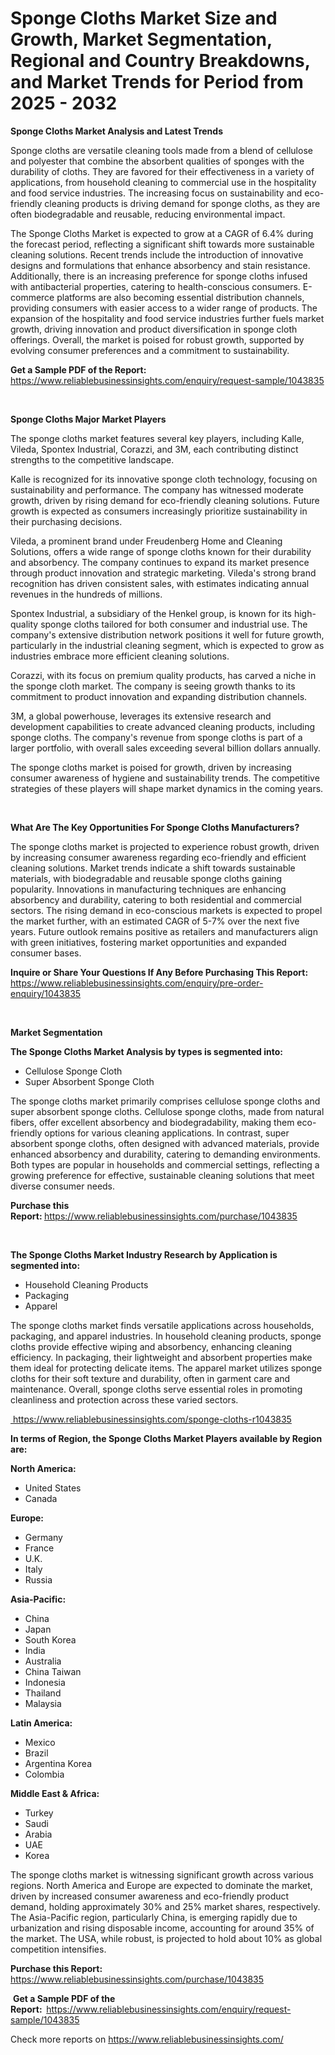 <p><h1>Sponge Cloths Market Size and Growth, Market Segmentation, Regional and Country Breakdowns, and Market Trends for Period from 2025 -  2032</h1></p><p><strong>Sponge Cloths Market Analysis and Latest Trends</strong></p>
<p><p>Sponge cloths are versatile cleaning tools made from a blend of cellulose and polyester that combine the absorbent qualities of sponges with the durability of cloths. They are favored for their effectiveness in a variety of applications, from household cleaning to commercial use in the hospitality and food service industries. The increasing focus on sustainability and eco-friendly cleaning products is driving demand for sponge cloths, as they are often biodegradable and reusable, reducing environmental impact.</p><p>The Sponge Cloths Market is expected to grow at a CAGR of 6.4% during the forecast period, reflecting a significant shift towards more sustainable cleaning solutions. Recent trends include the introduction of innovative designs and formulations that enhance absorbency and stain resistance. Additionally, there is an increasing preference for sponge cloths infused with antibacterial properties, catering to health-conscious consumers. E-commerce platforms are also becoming essential distribution channels, providing consumers with easier access to a wider range of products. The expansion of the hospitality and food service industries further fuels market growth, driving innovation and product diversification in sponge cloth offerings. Overall, the market is poised for robust growth, supported by evolving consumer preferences and a commitment to sustainability.</p></p>
<p><strong>Get a Sample PDF of the Report:&nbsp;</strong> <a href="https://www.reliablebusinessinsights.com/enquiry/request-sample/1043835?utm_campaign=1877&utm_medium=2&utm_source=Github&utm_content=ia&utm_term=14012025&utm_id=sponge-cloths">https://www.reliablebusinessinsights.com/enquiry/request-sample/1043835</a></p>
<p>&nbsp;</p>
<p><strong>Sponge Cloths Major Market Players</strong></p>
<p><p>The sponge cloths market features several key players, including Kalle, Vileda, Spontex Industrial, Corazzi, and 3M, each contributing distinct strengths to the competitive landscape.</p><p>Kalle is recognized for its innovative sponge cloth technology, focusing on sustainability and performance. The company has witnessed moderate growth, driven by rising demand for eco-friendly cleaning solutions. Future growth is expected as consumers increasingly prioritize sustainability in their purchasing decisions.</p><p>Vileda, a prominent brand under Freudenberg Home and Cleaning Solutions, offers a wide range of sponge cloths known for their durability and absorbency. The company continues to expand its market presence through product innovation and strategic marketing. Vileda's strong brand recognition has driven consistent sales, with estimates indicating annual revenues in the hundreds of millions.</p><p>Spontex Industrial, a subsidiary of the Henkel group, is known for its high-quality sponge cloths tailored for both consumer and industrial use. The company's extensive distribution network positions it well for future growth, particularly in the industrial cleaning segment, which is expected to grow as industries embrace more efficient cleaning solutions.</p><p>Corazzi, with its focus on premium quality products, has carved a niche in the sponge cloth market. The company is seeing growth thanks to its commitment to product innovation and expanding distribution channels. </p><p>3M, a global powerhouse, leverages its extensive research and development capabilities to create advanced cleaning products, including sponge cloths. The company's revenue from sponge cloths is part of a larger portfolio, with overall sales exceeding several billion dollars annually.</p><p>The sponge cloths market is poised for growth, driven by increasing consumer awareness of hygiene and sustainability trends. The competitive strategies of these players will shape market dynamics in the coming years.</p></p>
<p>&nbsp;</p>
<p><strong>What Are The Key Opportunities For Sponge Cloths Manufacturers?</strong></p>
<p><p>The sponge cloths market is projected to experience robust growth, driven by increasing consumer awareness regarding eco-friendly and efficient cleaning solutions. Market trends indicate a shift towards sustainable materials, with biodegradable and reusable sponge cloths gaining popularity. Innovations in manufacturing techniques are enhancing absorbency and durability, catering to both residential and commercial sectors. The rising demand in eco-conscious markets is expected to propel the market further, with an estimated CAGR of 5-7% over the next five years. Future outlook remains positive as retailers and manufacturers align with green initiatives, fostering market opportunities and expanded consumer bases.</p></p>
<p><strong>Inquire or Share Your Questions If Any Before Purchasing This Report:</strong> <a href="https://www.reliablebusinessinsights.com/enquiry/pre-order-enquiry/1043835?utm_campaign=1877&utm_medium=2&utm_source=Github&utm_content=ia&utm_term=14012025&utm_id=sponge-cloths">https://www.reliablebusinessinsights.com/enquiry/pre-order-enquiry/1043835</a></p>
<p>&nbsp;</p>
<p><strong>Market Segmentation</strong></p>
<p><strong>The Sponge Cloths Market Analysis by types is segmented into:</strong></p>
<p><ul><li>Cellulose Sponge Cloth</li><li>Super Absorbent Sponge Cloth</li></ul></p>
<p><p>The sponge cloths market primarily comprises cellulose sponge cloths and super absorbent sponge cloths. Cellulose sponge cloths, made from natural fibers, offer excellent absorbency and biodegradability, making them eco-friendly options for various cleaning applications. In contrast, super absorbent sponge cloths, often designed with advanced materials, provide enhanced absorbency and durability, catering to demanding environments. Both types are popular in households and commercial settings, reflecting a growing preference for effective, sustainable cleaning solutions that meet diverse consumer needs.</p></p>
<p><strong>Purchase this Report:&nbsp;</strong><a href="https://www.reliablebusinessinsights.com/purchase/1043835?utm_campaign=1877&utm_medium=2&utm_source=Github&utm_content=ia&utm_term=14012025&utm_id=sponge-cloths">https://www.reliablebusinessinsights.com/purchase/1043835</a></p>
<p>&nbsp;</p>
<p><strong>The Sponge Cloths Market Industry Research by Application is segmented into:</strong></p>
<p><ul><li>Household Cleaning Products</li><li>Packaging</li><li>Apparel</li></ul></p>
<p><p>The sponge cloths market finds versatile applications across households, packaging, and apparel industries. In household cleaning products, sponge cloths provide effective wiping and absorbency, enhancing cleaning efficiency. In packaging, their lightweight and absorbent properties make them ideal for protecting delicate items. The apparel market utilizes sponge cloths for their soft texture and durability, often in garment care and maintenance. Overall, sponge cloths serve essential roles in promoting cleanliness and protection across these varied sectors.</p></p>
<p><a href="https://www.reliablebusinessinsights.com/sponge-cloths-r1043835?utm_campaign=1877&utm_medium=2&utm_source=Github&utm_content=ia&utm_term=14012025&utm_id=sponge-cloths">&nbsp;https://www.reliablebusinessinsights.com/sponge-cloths-r1043835</a></p>
<p><strong>In terms of Region, the Sponge Cloths Market Players available by Region are:</strong></p>
<p>
    <p> <strong> North America: </strong>
        <ul>
            <li>United States</li>
            <li>Canada</li>
        </ul>
        </p> 
    <p> <strong> Europe: </strong>
        <ul>
            <li>Germany</li>
            <li>France</li>
            <li>U.K.</li>
            <li>Italy</li>
            <li>Russia</li>
        </ul>
        </p> 
    <p> <strong> Asia-Pacific: </strong>
        <ul>
            <li>China</li>
            <li>Japan</li>
            <li>South Korea</li>
            <li>India</li>
            <li>Australia</li>
            <li>China Taiwan</li>
            <li>Indonesia</li>
            <li>Thailand</li>
            <li>Malaysia</li>
        </ul>
        </p> 
    <p> <strong> Latin America: </strong>
        <ul>
            <li>Mexico</li>
            <li>Brazil</li>
            <li>Argentina Korea</li>
            <li>Colombia</li>
        </ul>
        </p> 
    <p> <strong> Middle East & Africa: </strong>
        <ul>
            <li>Turkey</li>
            <li>Saudi</li>
            <li>Arabia</li>
            <li>UAE</li>
            <li>Korea</li>
        </ul>
    </p>
    </p>
<p><p>The sponge cloths market is witnessing significant growth across various regions. North America and Europe are expected to dominate the market, driven by increased consumer awareness and eco-friendly product demand, holding approximately 30% and 25% market shares, respectively. The Asia-Pacific region, particularly China, is emerging rapidly due to urbanization and rising disposable income, accounting for around 35% of the market. The USA, while robust, is projected to hold about 10% as global competition intensifies.</p></p>
<p><strong>Purchase this Report: </strong><a href="https://www.reliablebusinessinsights.com/purchase/1043835?utm_campaign=1877&utm_medium=2&utm_source=Github&utm_content=ia&utm_term=14012025&utm_id=sponge-cloths">https://www.reliablebusinessinsights.com/purchase/1043835</a></p>
<p>&nbsp;<strong>Get a Sample PDF of the Report:&nbsp;&nbsp;</strong><a href="https://www.reliablebusinessinsights.com/enquiry/request-sample/1043835?utm_campaign=1877&utm_medium=2&utm_source=Github&utm_content=ia&utm_term=14012025&utm_id=sponge-cloths">https://www.reliablebusinessinsights.com/enquiry/request-sample/1043835</a></p>
<p><strong></strong></p>
<p>Check more reports on <a href="https://www.reliablebusinessinsights.com/?utm_campaign=1877&utm_medium=2&utm_source=Github&utm_content=ia&utm_term=14012025&utm_id=sponge-cloths">https://www.reliablebusinessinsights.com/</a></p>